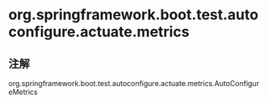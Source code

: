 # org.springframework.boot.test.autoconfigure.actuate.metrics

## 注解

org.springframework.boot.test.autoconfigure.actuate.metrics.AutoConfigureMetrics




